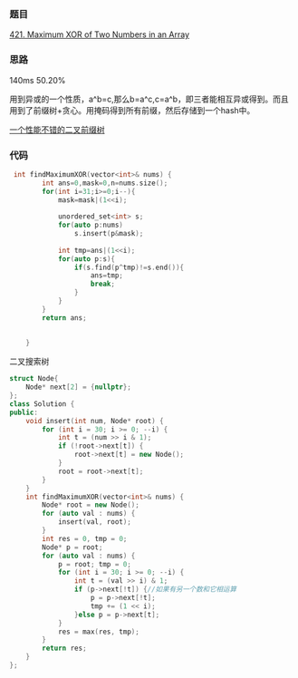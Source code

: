 ### 题目
[421. Maximum XOR of Two Numbers in an Array]()
### 思路
140ms 50.20%

用到异或的一个性质，a^b=c,那么b=a^c,c=a^b，即三者能相互异或得到。而且用到了前缀树+贪心。用掩码得到所有前缀，然后存储到一个hash中。

[一个性能不错的二叉前缀树](https://leetcode-cn.com/problems/maximum-xor-of-two-numbers-in-an-array/comments/109602)
### 代码
```c++
 int findMaximumXOR(vector<int>& nums) {
        int ans=0,mask=0,n=nums.size();
        for(int i=31;i>=0;i--){
            mask=mask|(1<<i);
            
            unordered_set<int> s;
            for(auto p:nums)
                s.insert(p&mask);
            
            int tmp=ans|(1<<i);
            for(auto p:s){
                if(s.find(p^tmp)!=s.end()){
                    ans=tmp;
                    break;
                }
            }   
        }
        return ans;
            
            
    }
```
二叉搜索树
```c++
struct Node{
    Node* next[2] = {nullptr};
};
class Solution {
public:
    void insert(int num, Node* root) {
        for (int i = 30; i >= 0; --i) {
            int t = (num >> i & 1);
            if (!root->next[t]) {
                root->next[t] = new Node();
            }
            root = root->next[t];
        }
    }
    int findMaximumXOR(vector<int>& nums) {
        Node* root = new Node();
        for (auto val : nums) {
            insert(val, root);
        }
        int res = 0, tmp = 0;
        Node* p = root;
        for (auto val : nums) {
            p = root; tmp = 0;
            for (int i = 30; i >= 0; --i) {
                int t = (val >> i) & 1;
                if (p->next[!t]) {//如果有另一个数和它相运算
                    p = p->next[!t];
                    tmp += (1 << i);
                }else p = p->next[t];
            }
            res = max(res, tmp);
        }
        return res;
    }
};
```
